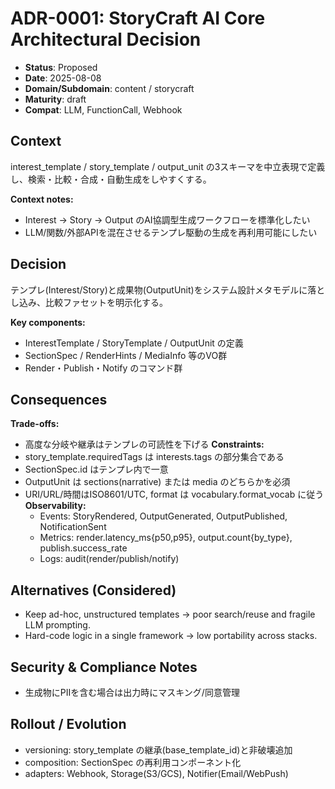 # ADR-0001: StoryCraft AI Core Architectural Decision

- **Status**: Proposed
- **Date**: 2025-08-08
- **Domain/Subdomain**: content / storycraft
- **Maturity**: draft
- **Compat**: LLM, FunctionCall, Webhook

## Context
interest_template / story_template / output_unit の3スキーマを中立表現で定義し、検索・比較・合成・自動生成をしやすくする。

**Context notes:**
- Interest → Story → Output のAI協調型生成ワークフローを標準化したい
- LLM/関数/外部APIを混在させるテンプレ駆動の生成を再利用可能にしたい

## Decision
テンプレ(Interest/Story)と成果物(OutputUnit)をシステム設計メタモデルに落とし込み、比較ファセットを明示化する。

**Key components:**
- InterestTemplate / StoryTemplate / OutputUnit の定義
- SectionSpec / RenderHints / MediaInfo 等のVO群
- Render・Publish・Notify のコマンド群

## Consequences
**Trade-offs:**
- 高度な分岐や継承はテンプレの可読性を下げる
**Constraints:**
- story_template.requiredTags は interests.tags の部分集合である
- SectionSpec.id はテンプレ内で一意
- OutputUnit は sections(narrative) または media のどちらかを必須
- URI/URL/時間はISO8601/UTC, format は vocabulary.format_vocab に従う
**Observability:**
  - Events: StoryRendered, OutputGenerated, OutputPublished, NotificationSent
  - Metrics: render.latency_ms{p50,p95}, output.count{by_type}, publish.success_rate
  - Logs: audit(render/publish/notify)

## Alternatives (Considered)
- Keep ad-hoc, unstructured templates → poor search/reuse and fragile LLM prompting.
- Hard-code logic in a single framework → low portability across stacks.

## Security & Compliance Notes
- 生成物にPIIを含む場合は出力時にマスキング/同意管理

## Rollout / Evolution
- versioning: story_template の継承(base_template_id)と非破壊追加
- composition: SectionSpec の再利用コンポーネント化
- adapters: Webhook, Storage(S3/GCS), Notifier(Email/WebPush)